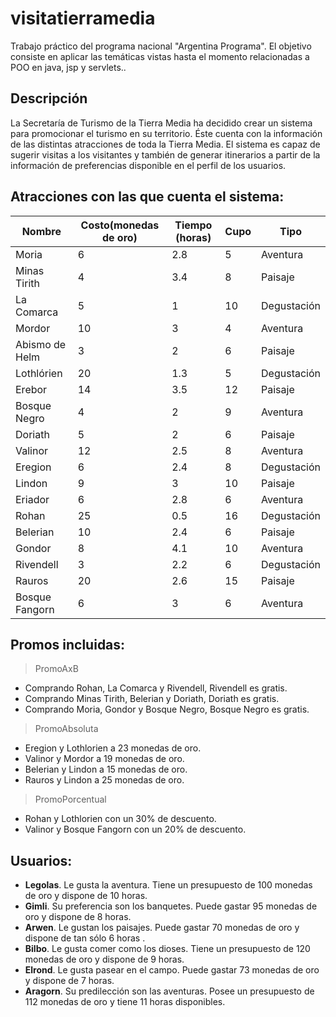 # visitatierramedia
Trabajo práctico del programa nacional "Argentina Programa". El objetivo consiste en aplicar las temáticas vistas hasta el momento relacionadas a POO en java, jsp y servlets..

## Descripción
La Secretaría de Turismo de la Tierra Media ha decidido crear un sistema para promocionar el turismo en su territorio. Éste cuenta con la información de las distintas atracciones de toda la Tierra Media. El sistema es capaz de sugerir visitas a los visitantes y también de generar itinerarios a partir de la información de preferencias disponible en el perfil de los usuarios.

## Atracciones con las que cuenta el sistema:
| Nombre          |Costo(monedas de oro)|Tiempo (horas)| Cupo | Tipo                       |
|----------------|------------------------|------------|------|---------|
|Moria           |6    					  |2.8         |   5   |Aventura |
|Minas Tirith    |4   					  |3.4         |   8  |Paisaje |
|La Comarca      |5 					  |1           |  10 |Degustación|
|Mordor		 	 |10					  |3           |  4  |Aventura  |		
|Abismo de Helm	 |3						  |2           |  6  |Paisaje   |
|Lothlórien		 |20                      |1.3		   |  5  |Degustación |
|Erebor          |14                      |3.5         |  12 |Paisaje    |
|Bosque Negro    |4                       |2           |  9   |Aventura  |
|Doriath         |5                       |2            | 6   |Paisaje  |
|Valinor         |12                      |2.5         | 8   |Aventura |
|Eregion         |6                       |2.4          | 8   |Degustación|
|Lindon          |9                       |3           | 10   |Paisaje  |
|Eriador         |6                       |2.8         |6    |Aventura |
|Rohan           |25                      |0.5         |16   |Degustación| 
|Belerian        |10                      |2.4         |6    |Paisaje  |
|Gondor          |8                       |4.1         |10   |Aventura |
|Rivendell       |3                       |2.2          |6   |Degustación|
|Rauros          |20                      |2.6          |15  |Paisaje  |
|Bosque Fangorn  |6                       |3            |6   |Aventura  |

## Promos incluidas:

>PromoAxB 
- Comprando Rohan, La Comarca y Rivendell, Rivendell es gratis.
- Comprando Minas Tirith, Belerian y Doriath, Doriath es gratis.
- Comprando Moria, Gondor y Bosque Negro, Bosque Negro es gratis.

>PromoAbsoluta
- Eregion y Lothlorien a 23 monedas de oro.
- Valinor y Mordor a 19 monedas de oro.
- Belerian y Lindon a 15 monedas de oro.
- Rauros y Lindon a 25 monedas de oro.

>PromoPorcentual
- Rohan y Lothlorien con un 30% de descuento.
- Valinor y Bosque Fangorn con un 20% de descuento.

## Usuarios:
- **Legolas**. Le gusta la aventura. Tiene un presupuesto de 100 monedas de oro y dispone de 10 horas.
- **Gimli**. Su preferencia son los banquetes. Puede gastar 95 monedas de oro y dispone de 8 horas.
- **Arwen**. Le gustan los paisajes. Puede gastar 70 monedas de oro y dispone de tan sólo 6 horas .
- **Bilbo**. Le gusta comer como los dioses. Tiene un presupuesto de 120 monedas de oro y dispone de 9 horas.
- **Elrond**.  Le gusta pasear en el campo. Puede gastar 73 monedas de oro y dispone de 7 horas.
-  **Aragorn**.  Su predilección son las aventuras. Posee un presupuesto de 112 monedas de oro y tiene 11 horas disponibles.

